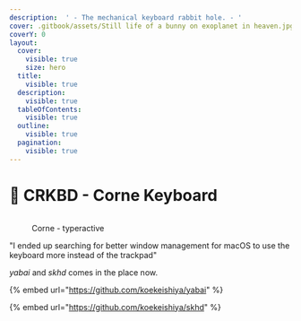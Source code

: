 ```yaml
---
description:  ' - The mechanical keyboard rabbit hole. - '
cover: .gitbook/assets/Still life of a bunny on exoplanet in heaven.jpg
coverY: 0
layout:
  cover:
    visible: true
    size: hero
  title:
    visible: true
  description:
    visible: true
  tableOfContents:
    visible: true
  outline:
    visible: true
  pagination:
    visible: true
---
```


# 🥕 CRKBD - Corne Keyboard

<figure><img src=".gitbook/assets/myCorne.png" alt=""><figcaption><p>Corne - typeractive</p></figcaption></figure>

"I ended up searching for better window management for macOS to use the keyboard more instead of the trackpad"

_yabai_ and _skhd_ comes in the place now.

{% embed url="https://github.com/koekeishiya/yabai" %}

{% embed url="https://github.com/koekeishiya/skhd" %}
